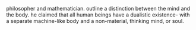 philosopher and mathematician. 
outline a distinction between the mind and the body. he claimed that all human beings have a dualistic existence- with a separate machine-like body and a non-material, thinking mind, or soul. 